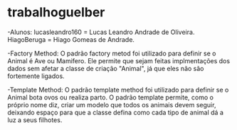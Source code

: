 # trabalhoguelber
-Alunos: lucasleandro160 = Lucas Leandro Andrade de Oliveira. 
         HiagoBeruga = Hiago Gomeas de Andrade.
        
-Factory Method: O padrão factory metod foi utilizado para definir se o Animal é Ave ou Mamifero. Ele permite que sejam feitas implmentações dos dados sem afetar a classe de criação "Animal", já que eles não são fortemente ligados.

-Template Method: O padrão template method foi utilizado para definir se o Animal bota ovos ou realiza parto. O padrão template permite, como o próprio nome diz, criar um modelo que todos os animais devem seguir, deixando espaço para que a classe defina como cada tipo de animal dá a luz a seus filhotes.

